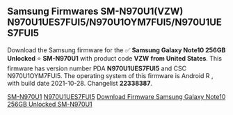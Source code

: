 <h2>Samsung Firmwares SM-N970U1(VZW) N970U1UES7FUI5/N970U1OYM7FUI5/N970U1UES7FUI5</h2>
Download the Samsung firmware for the ✅ <strong>Samsung Galaxy Note10 256GB Unlocked </strong> ⭐ <strong>SM-N970U1</strong> with product code <strong>VZW</strong> <strong> from United States</strong>. This firmware has version number PDA <strong>N970U1UES7FUI5</strong> and CSC N970U1OYM7FUI5. The operating system of this firmware is Android R , with build date 2021-10-28. Changelist <strong>22338387</strong>.


[SM-N970U1](https://samfirm.shop/samsung/model/SM-N970U1)
[N970U1UES7FUI5](https://samfirm.shop/samsung/pda/N970U1UES7FUI5)
[Download Firmware Samsung Galaxy Note10 256GB Unlocked SM-N970U1](https://samfirm.shop/samsung/firmware/469138)
